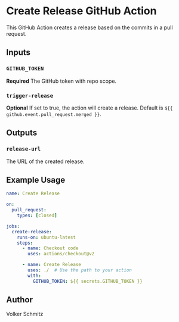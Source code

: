 # Create Release GitHub Action

This GitHub Action creates a release based on the commits in a pull request.

## Inputs

### `GITHUB_TOKEN`

**Required** The GitHub token with repo scope.

### `trigger-release`

**Optional** If set to true, the action will create a release. Default is `${{ github.event.pull_request.merged }}`.

## Outputs

### `release-url`

The URL of the created release.

## Example Usage

```yaml
name: Create Release

on:
  pull_request:
    types: [closed]

jobs:
  create-release:
    runs-on: ubuntu-latest
    steps:
      - name: Checkout code
        uses: actions/checkout@v2

      - name: Create Release
        uses: ./  # Use the path to your action
        with:
          GITHUB_TOKEN: ${{ secrets.GITHUB_TOKEN }}
```

## Author

Volker Schmitz
